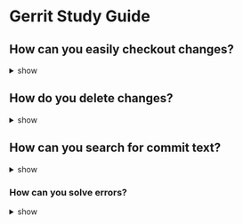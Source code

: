 # Gerrit Study Guide

## How can you easily checkout changes?

<details><summary>show</summary>
<p>

Changes correspond to branches with the naming schema "gerrit_&lt;change
number>". So you can

    git checkout gerrit_12345

</p>
</details>

## How do you delete changes?

<details><summary>show</summary>
<p>

Sometime you want to delete a change to make it invisible for everyone
(for example when you did commit an unencrypted secret...). This is
possible only via the SQL interface which you can enter with

    ssh <gerrit host>:29418 gerrit gsql

and issue a delete with:

    update changes set status='d' where change_id='<change id>';

</p>
</details>

## How can you search for commit text?

<details><summary>show</summary>
<p>


It is a bit non-obvious to search for text in commit messages. When just
searching "message:" no results are given. This is because "status:"
auto-defaults to a useless values. So you need to specify "status:" with
a useful value:

    status:merged message:critical bugfix
    status:open   message:Patch

</p>
</details>

### How can you solve errors?

<details><summary>show</summary>
<p>


#### Bad pack header

This happens from time to time if you do not garbage collect and hit the
open file limit. To solve: trigger a garbage collection

    ssh <gerrit host>:29418 gerrit gc <project name>

#### Unpack failed: error Missing unknown xxx

Solution here is to abandon the problematic changes. This cannot be done
via the GUI and only by admins

    # Find Gerrit id
    ssh <gerrit hxost>:29418 gerrit query xxx

    # Abandon the change
    ssh <gerrit host>:29418 gerrit gsql -c "update changes set open='N',status='A' where change_id=<id>;"

</p>
</details>
